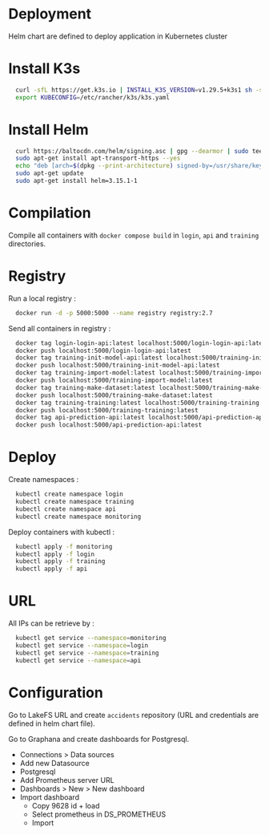 # Deployment

Helm chart are defined to deploy application in Kubernetes cluster

# Install K3s

```bash
  curl -sfL https://get.k3s.io | INSTALL_K3S_VERSION=v1.29.5+k3s1 sh -s - --write-kubeconfig-mode 644
  export KUBECONFIG=/etc/rancher/k3s/k3s.yaml
```

# Install Helm

```bash
  curl https://baltocdn.com/helm/signing.asc | gpg --dearmor | sudo tee /usr/share/keyrings/helm.gpg > /dev/null
  sudo apt-get install apt-transport-https --yes
  echo "deb [arch=$(dpkg --print-architecture) signed-by=/usr/share/keyrings/helm.gpg] https://baltocdn.com/helm/stable/debian/ all main" | sudo tee /etc/apt/sources.list.d/helm-stable-debian.list
  sudo apt-get update
  sudo apt-get install helm=3.15.1-1
```

# Compilation

Compile all containers with `docker compose build` in `login`, `api` and `training` directories. 

# Registry

Run a local registry :

```bash
  docker run -d -p 5000:5000 --name registry registry:2.7
```

Send all containers in registry :

```bash
  docker tag login-login-api:latest localhost:5000/login-login-api:latest
  docker push localhost:5000/login-login-api:latest
  docker tag training-init-model-api:latest localhost:5000/training-init-model-api:latest
  docker push localhost:5000/training-init-model-api:latest
  docker tag training-import-model:latest localhost:5000/training-import-model:latest
  docker push localhost:5000/training-import-model:latest
  docker tag training-make-dataset:latest localhost:5000/training-make-dataset:latest
  docker push localhost:5000/training-make-dataset:latest
  docker tag training-training:latest localhost:5000/training-training:latest
  docker push localhost:5000/training-training:latest
  docker tag api-prediction-api:latest localhost:5000/api-prediction-api:latest
  docker push localhost:5000/api-prediction-api:latest
```

# Deploy

Create namespaces :

```bash
  kubectl create namespace login
  kubectl create namespace training
  kubectl create namespace api
  kubectl create namespace monitoring
```

Deploy containers with kubectl :

```bash
  kubectl apply -f monitoring
  kubectl apply -f login
  kubectl apply -f training
  kubectl apply -f api
```

# URL

All IPs can be retrieve by :

```bash
  kubectl get service --namespace=monitoring
  kubectl get service --namespace=login
  kubectl get service --namespace=training
  kubectl get service --namespace=api
```

# Configuration

Go to LakeFS URL and create `accidents` repository (URL and credentials are defined in helm chart file).

Go to Graphana and create dashboards for Postgresql.

- Connections > Data sources
- Add new Datasource
- Postgresql
- Add Prometheus server URL
- Dashboards > New > New dashboard
- Import dashboard
  - Copy 9628 id + load
  - Select prometheus in DS_PROMETHEUS
  - Import
